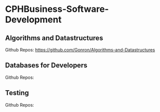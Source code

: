 # CPHBusiness-Software-Development

## Algorithms and Datastructures

Github Repos: https://github.com/Gonron/Algorithms-and-Datastructures  

## Databases for Developers

Github Repos:

## Testing

Github Repos: 
